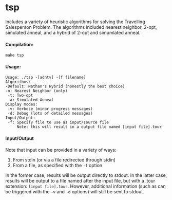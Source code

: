 tsp
===

Includes a variety of heuristic algorithms for solving the Travelling Salesperson Problem.  The algorithms included nearest neighbor, 2-opt, simulated anneal, and a hybrid of 2-opt and simumlated anneal.

#### Compilation:
`make tsp`

#### Usage:
	Usage: ./tsp -[adntv] -[f filename]
  	Algorithms:
	-Default: Nathan's Hybrid (honestly the best choice)
	-n: Nearest Neighbor (only)
	 -t: Two-opt
	 -a: Simulated Anneal
	Display modes:
  	 -v: Verbose (minor progress messages)
  	 -d: Debug (lots of detailed messages)
  	Input/Output:
  	 -f: Specify file to use as input/source file
	     Note: this will result in a output file named [input file].tour

#### Input/Output
Note that input can be provided in a variety of ways:

1. From stdin (or via a file redirected through stdin)
2. From a file, as specified with the `-f` option

In the former case, results will be output directly to stdout.  In the latter case, results will be output to a file named after the input file, but with a .tour extension: `[input file].tour`.  However, additional information (such as can be triggered with the `-v` and `-d` options) will still be sent to stdout.
